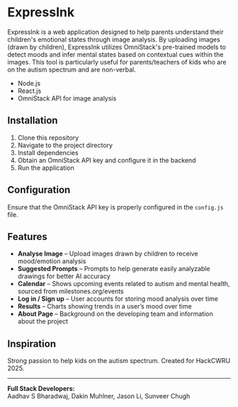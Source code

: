 # ExpressInk

ExpressInk is a web application designed to help parents understand their children's emotional states through image analysis. By uploading images (drawn by children), ExpressInk utilizes OmniStack's pre-trained models to detect moods and infer mental states based on contextual cues within the images. This tool is particularly useful for parents/teachers of kids who are on the autism spectrum and are non-verbal.

- Node.js  
- React.js  
- OmniStack API for image analysis  

## Installation

1. Clone this repository  
2. Navigate to the project directory  
3. Install dependencies  
4. Obtain an OmniStack API key and configure it in the backend  
5. Run the application  

## Configuration

Ensure that the OmniStack API key is properly configured in the `config.js` file.

## Features

- **Analyse Image** – Upload images drawn by children to receive mood/emotion analysis  
- **Suggested Prompts** – Prompts to help generate easily analyzable drawings for better AI accuracy  
- **Calendar** – Shows upcoming events related to autism and mental health, sourced from milestones.org/events  
- **Log in / Sign up** – User accounts for storing mood analysis over time  
- **Results** – Charts showing trends in a user’s mood over time  
- **About Page** – Background on the developing team and information about the project  

## Inspiration

Strong passion to help kids on the autism spectrum. Created for HackCWRU 2025.

---

**Full Stack Developers:**  
Aadhav S Bharadwaj, Dakin Muhlner, Jason Li, Sunveer Chugh
